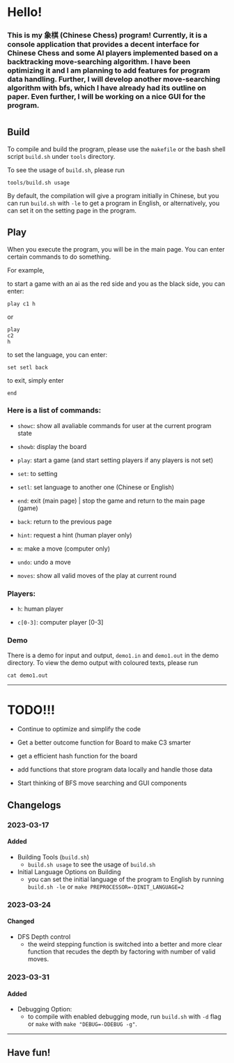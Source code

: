 # Hello!
### This is my 象棋 (Chinese Chess) program! Currently, it is a console application that provides a decent interface for Chinese Chess and some AI players implemented based on a backtracking move-searching algorithm. I have been optimizing it and I am planning to add features for program data handling. Further, I will develop another move-searching algorithm with bfs, which I have already had its outline on paper. Even further, I will be working on a nice GUI for the program.

#
## Build
To compile and build the program, please use the `makefile` or the bash shell script `build.sh` under `tools` directory. 

To see the usage of `build.sh`, please run 

```
tools/build.sh usage
```

By default, the compilation will give a program initially in Chinese, but you can run `build.sh` with `-le` to get a program in English, or alternatively, you can set it on the setting page in the program.



## Play

When you execute the program, you will be in the main page. You can enter certain commands to do something. 

For example, 

to start a game with an ai as the red side and you as the black side, you can enter:
```
play c1 h
```
or
```
play
c2
h
```

to set the language, you can enter:
``` 
set setl back
```

to exit, simply enter

```
end
```

### Here is a list of commands:

- `showc`: show all avaliable commands for user at the current program state

- `showb`: display the board

- `play`: start a game (and start setting players if any players is not set)

- `set`: to setting

- `setl`: set language to another one (Chinese or English)

- `end`: exit (main page)  | stop the game and return to the main page (game)

- `back`: return to the previous page

- `hint`: request a hint (human player only)

- `m`: make a move (computer only)

- `undo`: undo a move

- `moves`: show all valid moves of the play at current round

### Players:

- `h`: human player

- `c[0-3]`: computer player [0-3]

### Demo

There is a demo for input and output, `demo1.in` and `demo1.out` in the demo directory. To view the demo output with coloured texts, please run
```
cat demo1.out
```

---

# TODO!!!

- Continue to optimize and simplify the code

- Get a better outcome function for Board to make C3 smarter

- get a efficient hash function for the board

- add functions that store program data locally and handle those data

- Start thinking of BFS move searching and GUI components


## Changelogs

### 2023-03-17

#### Added
- Building Tools (`build.sh`)
  - `build.sh usage` to see the usage of `build.sh`
- Initial Language Options on Building
  - you can set the initial language of the program to English by running `build.sh -le` or `make PREPROCESSOR=-DINIT_LANGUAGE=2`

### 2023-03-24

#### Changed

- DFS Depth control
  - the weird stepping function is switched into a better and more clear function that recudes the depth by factoring with number of valid moves.  

### 2023-03-31

#### Added
- Debugging Option: 
  - to compile with enabled debugging mode, run `build.sh` with `-d` flag or `make` with `make "DEBUG=-DDEBUG -g"`.

---
## Have fun!

